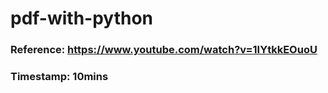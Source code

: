 # pdf-with-python

### Reference: https://www.youtube.com/watch?v=1IYtkkEOuoU

### Timestamp: 10mins
